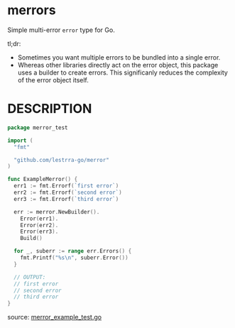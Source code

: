 merrors
=======

Simple multi-error `error` type for Go.

tl;dr:

* Sometimes you want multiple errors to be bundled into a single error.
* Whereas other libraries directly act on the error object, this package uses a builder to create errors. This significanly reduces the complexity of the error object itself.

# DESCRIPTION

<!-- INCLUDE(merror_example_test.go) -->
```go
package merror_test

import (
  "fmt"

  "github.com/lestrra-go/merror"
)

func ExampleMerror() {
  err1 := fmt.Errorf(`first error`)
  err2 := fmt.Errorf(`second error`)
  err3 := fmt.Errorf(`third error`)

  err := merror.NewBuilder().
    Error(err1).
    Error(err2).
    Error(err3).
    Build()

  for _, suberr := range err.Errors() {
    fmt.Printf("%s\n", suberr.Error())
  }

  // OUTPUT:
  // first error
  // second error
  // third error
}
```
source: [merror_example_test.go](https://github.com/lestrrat-go/merror/blob/main/merror_example_test.go)
<!-- END INCLUDE -->
